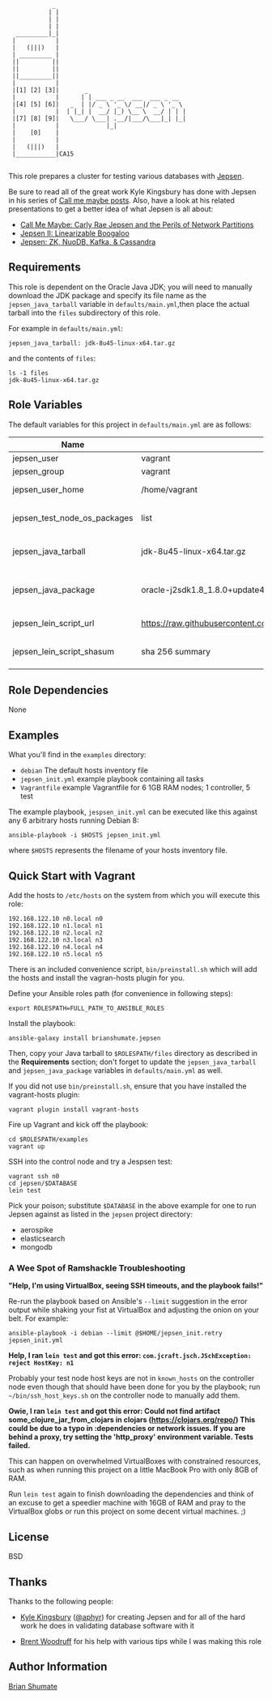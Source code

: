 ```
            _
           | |
           | |
           | |
  _________|_|
 |           |
 |   (|||)   |
 | _________ |
 ||         ||
 ||         ||
 ||_________||
 |           |
 |[1] [2] [3]|       _
 |           |      | | ___ _ __  ___  ___ _ __
 |[4] [5] [6]|   _  | |/ _ \ '_ \/ __|/ _ \ '_ \
 |           |  | |_| |  __/ |_) \__ \  __/ | | |
 |[7] [8] [9]|   \___/ \___| .__/|___/\___|_| |_|
 |           |             |_|
 |    [0]    |
 |           |
 |   (|||)   |
 |___________|CA15


```

This role prepares a cluster for testing various databases with
[Jepsen](https://github.com/aphyr/jepsen).

Be sure to read all of the great work Kyle Kingsbury has done with Jepsen
in his series of [Call me maybe posts](https://aphyr.com/tags/Jepsen). Also,
have a look at his related presentations to get a better idea of what Jepsen
is all about:

* [Call Me Maybe: Carly Rae Jepsen and the Perils of Network Partitions](https://www.youtube.com/watch?v=mxdpqr-loyA)
* [Jepsen II: Linearizable Boogaloo](https://www.youtube.com/watch?v=QdkS6ZjeR7Q)
* [Jepsen: ZK, NuoDB, Kafka, & Cassandra](https://www.youtube.com/watch?v=NsI51Mo6r3o)

## Requirements

This role is dependent on the Oracle Java JDK; you will need to manually
download the JDK package and specify its file name as the
`jepsen_java_tarball` variable in `defaults/main.yml`,then place the actual
tarball into the `files` subdirectory of this role.

For example in `defaults/main.yml`:

```
jepsen_java_tarball: jdk-8u45-linux-x64.tar.gz
```

and the contents of `files`:

```
ls -1 files
jdk-8u45-linux-x64.tar.gz
```

## Role Variables

The default variables for this project in `defaults/main.yml` are as follows:

| Name                                 | Default  | Description                                    |
| ------------------------------------ | -------- | ---------------------------------------------- |
| jepsen_user          | vagrant    | OS username |
| jepsen_group         | vagrant    | OS groupname |
| jepsen_user_home     | /home/vagrant | OS user home directory |
| jepsen_test_node_os_packages | list | OS packages to install for the test nodes |
| jepsen_java_tarball | jdk-8u45-linux-x64.tar.gz | Filename for the Oracle Java binary tarball |
| jepsen_java_package | oracle-j2sdk1.8_1.8.0+update45_amd64.deb | Filename for Debian package created from jepsen_java_tarball |
| jepsen_lein_script_url | https://raw.githubusercontent.com/technomancy/leiningen/stable/bin/lein | URL to the Leiningen script |
|jepsen_lein_script_shasum | sha 256 summary | The SHA 256 summary for Leiningen script |

## Role Dependencies

None

## Examples

What you'll find in the `examples` directory:

* `debian` The default hosts inventory file
* `jepsen_init.yml` example playbook containing all tasks
* `Vagrantfile` example Vagrantfile for 6 1GB RAM nodes; 1 controller, 5 test

The example playbook, `jespsen_init.yml` can be executed like this against
any 6 arbitrary hosts running Debian 8:

```
ansible-playbook -i $HOSTS jepsen_init.yml
```

where `$HOSTS` represents the filename of your hosts inventory file.

## Quick Start with Vagrant

Add the hosts to `/etc/hosts` on the system from which you will execute
this role:

```
192.168.122.10 n0.local n0
192.168.122.10 n1.local n1
192.168.122.10 n2.local n2
192.168.122.10 n3.local n3
192.168.122.10 n4.local n4
192.168.122.10 n5.local n5
```

There is an included convenience script, `bin/preinstall.sh` which will
add the hosts and install the vagran-hosts plugin for you.

Define your Ansible roles path (for convenience in following steps):

```
export ROLESPATH=FULL_PATH_TO_ANSIBLE_ROLES
```

Install the playbook:

```
ansible-galaxy install brianshumate.jepsen
```

Then, copy your Java tarball to `$ROLESPATH/files` directory as described in
the **Requirements** section; don't forget to update the `jepsen_java_tarball`
and `jepsen_java_package` variables in `defaults/main.yml` as well.

If you did not use `bin/preinstall.sh`, ensure that you have installed the
vagrant-hosts plugin:

```
vagrant plugin install vagrant-hosts
```

Fire up Vagrant and kick off the playbook:

```
cd $ROLESPATH/examples
vagrant up
```

SSH into the control node and try a Jespsen test:

```
vagrant ssh n0
cd jepsen/$DATABASE
lein test
```

Pick your poison; substitute `$DATABASE` in the above example for one to run
Jepsen against as listed in the `jepsen` project directory:

* aerospike
* elasticsearch
* mongodb

### A Wee Spot of Ramshackle Troubleshooting

**"Help, I'm using VirtualBox, seeing SSH timeouts, and the playbook fails!"**

Re-run the playbook based on Ansible's `--limit` suggestion in the error
output while shaking your fist at VirtualBox and adjusting the onion
on your belt. For example:

```
ansible-playbook -i debian --limit @$HOME/jepsen_init.retry jepsen_init.yml
```

**Help, I ran `lein test` and got this error: `com.jcraft.jsch.JSchException: reject HostKey: n1`**

Probably your test node host keys are not in `known_hosts` on the controller
node even though that should have been done for you by the playbook; run
`~/bin/ssh_host_keys.sh` on the controller node to manually add them.

**Owie, I ran `lein test` and got this error: Could not find artifact some_clojure_jar_from_clojars in clojars (https://clojars.org/repo/)
This could be due to a typo in :dependencies or network issues.
If you are behind a proxy, try setting the 'http_proxy' environment variable.
Tests failed.**

This can happen on overwhelmed VirtualBoxes with constrained resources, such
as when running this project on a little MacBook Pro with only 8GB of RAM.

Run `lein test` again to finish downloading the dependencies and think of an
excuse to get a speedier machine with 16GB of RAM and pray to the VirtualBox
globs or run this project on some decent virtual machines. ;)

## License

BSD

## Thanks

Thanks to the following people:

- [Kyle Kingsbury](https://aphyr.com/) ([@aphyr](https://github.com/aphyr))
  for creating Jepsen and for all of the hard work he does in validating
	database software with it

- [Brent Woodruff](http://www.brentwoodruff.com/) for his help with various
  tips while I was making this role

## Author Information

[Brian Shumate](http://brianshumate.com)
